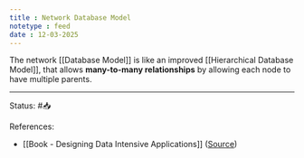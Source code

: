 ```yaml
---
title : Network Database Model
notetype : feed
date : 12-03-2025
---
```


The network [[Database Model]] is like an improved [[Hierarchical Database Model]], that allows **many-to-many relationships** by allowing each node to have multiple parents.

-----

Status: #📥

References:
- [[Book - Designing Data Intensive Applications]] ([Source](https://www.amazon.com/Designing-Data-Intensive-Applications-Reliable-Maintainable/dp/1449373321))
